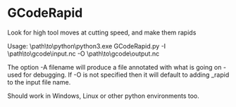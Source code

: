 # GCodeRapid
Look for high tool moves at cutting speed, and make them rapids

Usage: \path\to\python\python3.exe GCodeRapid.py -I \path\to\gcode\input.nc -O \path\to\gcode\output.nc

The option -A filename will produce a file annotated with what is going on - used for debugging. 
If -O is not specified then it will default to adding _rapid to the input file name.

Should work in Windows, Linux or other python environments too.

